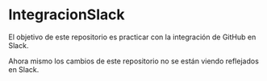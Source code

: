 # IntegracionSlack
El objetivo de este repositorio es practicar con la integración de GitHub en Slack.

Ahora mismo los cambios de este repositorio no se están viendo reflejados en Slack.
